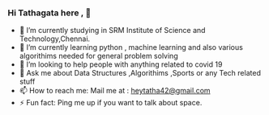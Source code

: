 ### Hi Tathagata here , 👋





- 🔭 I’m currently studying in SRM Institute of Science and Technology,Chennai.
- 🌱 I’m currently learning python , machine learning and also various algorithims needed for general problem solving
- 🤔 I’m looking to help people with anything related to covid 19
- 💬 Ask me about Data Structures ,Algorithims ,Sports or any Tech related stuff 
- 📫 How to reach me: Mail me at : heytatha42@gmail.com
- ⚡ Fun fact: Ping me up if you want to talk about space.
